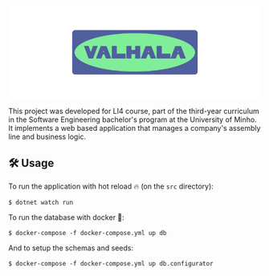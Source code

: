![Valhala](.github/assets/valhala.png)

This project was developed for LI4 course, part of the third-year curriculum in the Software Engineering bachelor's program at the University of Minho. It implements a web based application that manages a company's assembly line and business logic.

## 🛠️ Usage

To run the application with hot reload 🔥 (on the `src` directory):

```
$ dotnet watch run
```

To run the database with docker 🐋:

```
$ docker-compose -f docker-compose.yml up db
```

And to setup the schemas and seeds:

```
$ docker-compose -f docker-compose.yml up db.configurator
```